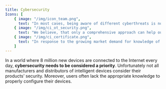 ```yaml
---
title: Cybersecurity
Icons: [
    { image: "/img/icon_team.png",
      text: "In most cases, being aware of different cyberthreats is not enough if this knowledge does not go in pair with appropriate actions" }, 
    { image: "/img/ci_ot_security.png",
      text: "We believe, that only a comprehensive approach can help our Clients in reducing the risk level related to cybersecurity"}, 
    { image: "/img/ci_certificate.png",
      text: "In response to the growing market demand for knowledge of ICS and IoT cybersecurity, we offer high quality services of testing and enhancing our Clients cybersecurity" }
    ]
---
```


In a world where 8 million new devices are connected to the Internet every day, __cybersecurity needs to be considered a priority__. Unfortunately not all manufacturers and distributors of intelligent devices consider their products’ security. Moreover, users often lack the appropriate knowledge to properly configure their devices.


